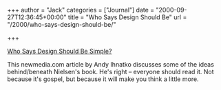 +++
author = "Jack"
categories = ["Journal"]
date = "2000-09-27T12:36:45+00:00"
title = "Who Says Design Should Be"
url = "/2000/who-says-design-should-be/"

+++

[Who Says Design Should Be Simple?][1]

This newmedia.com article by Andy Ihnatko discusses some of the ideas behind/beneath Nielsen's book. He's right &#8211; everyone should read it. Not because it's gospel, but because it will make you think a little more.

 [1]: http://www.newmedia.com/index.asp?articleID=2287